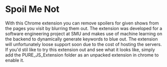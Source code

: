 # Spoil Me Not

 With this Chrome extension you can remove spoilers for given shows from the pages you visit by blurring them out. 
 The extension was developed for a software engineering project at SMU and makes use of machine learning on the backend 
 to dynamically generate keywords to blue out. The extension will unfortunately loose support soon due to the cost of 
 hosting the servers. If you'd stil like to try this extension out and see what it looks like, simply add the 
 PURE_JS_Extension folder as an unpacked extension in chrome to enable it.
